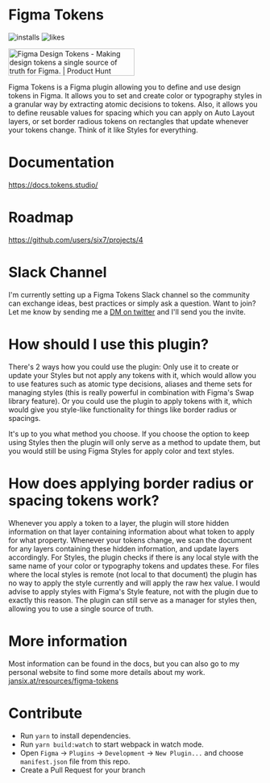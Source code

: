 # Figma Tokens

![installs](https://img.shields.io/endpoint?url=https://yuanqing.github.io/figma-plugins-stats/plugin/843461159747178978/installs.json)
![likes](https://img.shields.io/endpoint?url=https://yuanqing.github.io/figma-plugins-stats/plugin/843461159747178978/likes.json)

<a href="https://www.producthunt.com/posts/figma-design-tokens?utm_source=badge-featured&utm_medium=badge&utm_souce=badge-figma-design-tokens" target="_blank"><img src="https://api.producthunt.com/widgets/embed-image/v1/featured.svg?post_id=217712&theme=light" alt="Figma Design Tokens - Making design tokens a single source of truth for Figma. | Product Hunt" style="width: 250px; height: 54px;" width="250" height="54" /></a>

Figma Tokens is a Figma plugin allowing you to define and use design tokens in Figma. It allows you to set and create color or typography styles in a granular way by extracting atomic decisions to tokens. Also, it allows you to define reusable values for spacing which you can apply on Auto Layout layers, or set border radious tokens on rectangles that update whenever your tokens change. Think of it like Styles for everything.

# Documentation
https://docs.tokens.studio/

# Roadmap
https://github.com/users/six7/projects/4

# Slack Channel
I'm currently setting up a Figma Tokens Slack channel so the community can exchange ideas, best practices or simply ask a question. Want to join? Let me know by sending me a [DM on twitter](https://www.twitter.com/six7) and I'll send you the invite.

# How should I use this plugin?
There's 2 ways how you could use the plugin: Only use it to create or update your Styles but not apply any tokens with it, which would allow you to use features such as atomic type decisions, aliases and theme sets for managing styles (this is really powerful in combination with Figma's Swap library feature). Or you could use the plugin to apply tokens with it, which would give you style-like functionality for things like border radius or spacings.

It's up to you what method you choose. If you choose the option to keep using Styles then the plugin will only serve as a method to update them, but you would still be using Figma Styles for apply color and text styles.

# How does applying border radius or spacing tokens work?
Whenever you apply a token to a layer, the plugin will store hidden information on that layer containing information about what token to apply for what property. Whenever your tokens change, we scan the document for any layers containing these hidden information, and update layers accordingly. For Styles, the plugin checks if there is any local style with the same name of your color or typography tokens and updates these. For files where the local styles is remote (not local to that document) the plugin has no way to apply the style currently and will apply the raw hex value. I would advise to apply styles with Figma's Style feature, not with the plugin due to exactly this reason. The plugin can still serve as a manager for styles then, allowing you to use a single source of truth.

# More information
Most information can be found in the docs, but you can also go to my personal website to find some more details about my work. [jansix.at/resources/figma-tokens](https://jansix.at/resources/figma-tokens)

# Contribute
* Run `yarn` to install dependencies.
* Run `yarn build:watch` to start webpack in watch mode.
* Open `Figma` -> `Plugins` -> `Development` -> `New Plugin...` and choose `manifest.json` file from this repo.
* Create a Pull Request for your branch
